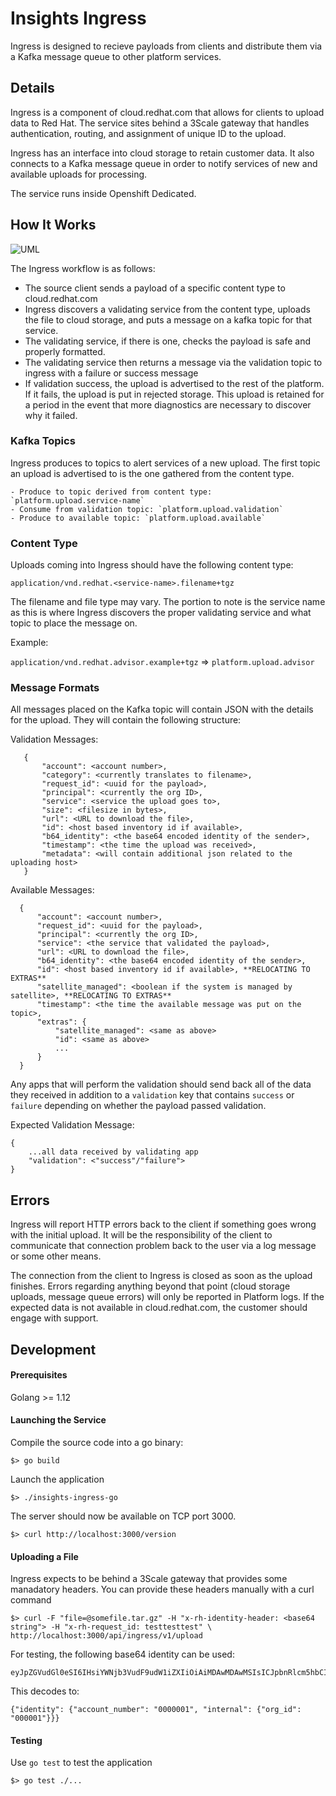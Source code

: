 # Insights Ingress

Ingress is designed to recieve payloads from clients and distribute them via a 
Kafka message queue to other platform services.

## Details

Ingress is a component of cloud.redhat.com that allows for clients to upload data
to Red Hat. The service sites behind a 3Scale gateway that handles authentication,
routing, and assignment of unique ID to the upload.

Ingress has an interface into cloud storage to retain customer data. It also connects
to a Kafka message queue in order to notify services of new and available uploads
for processing.

The service runs inside Openshift Dedicated.

## How It Works

![UML](http://www.plantuml.com/plantuml/png/ZLLDRnmt3BtFho2cbpRmXzVhvB08ZA2z99V6gDrJOYou6kwk4esaIfnjjyNyzr8QpNgCPjmCO5iYdvuUAP9-5na3Twq1RNU1OgoyxBNI7Ys3CfeiFpCjeq93KzFff40r7y4RvAqBxKNdZSFc8b8uQ4KMMvg37D3e1bax-upOT_xPVh_HSmnuG6rm8yg41pSO2UBIKsZHoecfCT0NKanDDGHtVZj4j98mejxjEPuF3l1uJDJLu3-_BM7E0mjWWbHxKbzXgmr1r7_J6PHSW2H3TYqr6e6FdYeqFA8ba2vG1VAT64UDxnyUxY0oSXT1kORWnvl5yl9cyVgdYaoaGX4xfUJOzr9SNrtBSViKwH1NWSffxsoaKtYVVjYOZXvl9_bTmV0COog0dMGw1wMt4YPZUW3HeapNK3CAAtI-2zu8eJpl2ku-tZz0Gg_Wqp_r5XN7UWMJLNGjhVEkx_l7J2K79pIdxFzMbCCsk1RU__mXWtzrJ61eo-2swUGJBbt3Zj78DOkppxQc45n8brwbNH9LPrKvUoVxtaMMzTlqT_qbEWj_Qjv3bdXsAfQrRcGZFyJguhP_x6V4t1CbgO1UNqHF2gJAeNM1e256RLARJKhjXMPRGHjtwIN6xh8xAEugtnj4MBwuiANu0_tHKMHHAo7Lk57DudfvKwSuKIdNMKxsA_aMsUY3jgaxJJ8dwEitsRvvSoCSGxCcLsg-YMaTESYj6Leq9TH_bMQ4GgQT2vaeDzDeoDukvClZSYshR4czDkh91jOjHSRM9-k7-u_m88Ri6UBKzW2wIRLwcYFPErPkghk-hrv8jhn4vwLwVxy3-aikCbI9eLXBM1I1zpJsIF7FJi9LwRo6OYweiQilou0eFLpDCqm6KPYsmcn1Z8KuJ_a_9V84JAuYkBwiY-IwJoFXs-DfTg2l09i31TQHKZ6Fk7nwfenVHMm9MbdZZW0ZFEdwR5-LAHG1xL6u6vtiQFBGcSrFcgxV6irlnt5u_cmS_kBySJeCntywiEdKL-8fmsIUZgZSuk_aLzUQVm40 "Ingress Processing Flow")

The Ingress workflow is as follows:

  - The source client sends a payload of a specific content type to cloud.redhat.com
  - Ingress discovers a validating service from the content type, uploads the file to
  cloud storage, and puts a message on a kafka topic for that service.
  - The validating service, if there is one, checks the payload is safe and properly
  formatted.
  - The validating service then returns a message via the validation topic to 
  ingress with a failure or success message
  - If validation success, the upload is advertised to the rest of the platform.
  If it fails, the upload is put in rejected storage. This upload is retained for a
  period in the event that more diagnostics are necessary to discover why it failed.

### Kafka Topics

Ingress produces to topics to alert services of a new upload. The first topic an
upload is advertised to is the one gathered from the content type.

    - Produce to topic derived from content type: `platform.upload.service-name`
    - Consume from validation topic: `platform.upload.validation`
    - Produce to available topic: `platform.upload.available`

### Content Type

Uploads coming into Ingress should have the following content type:

`application/vnd.redhat.<service-name>.filename+tgz`

The filename and file type may vary. The portion to note is the service name as 
this is where Ingress discovers the proper validating service and what topic to 
place the message on. 

Example:

  `application/vnd.redhat.advisor.example+tgz` => `platform.upload.advisor`

### Message Formats

All messages placed on the Kafka topic will contain JSON with the details for the 
upload. They will contain the following structure:

Validation Messages:

       {
           "account": <account number>,
           "category": <currently translates to filename>,
           "request_id": <uuid for the payload>,
           "principal": <currently the org ID>,
           "service": <service the upload goes to>,
           "size": <filesize in bytes>,
           "url": <URL to download the file>,
           "id": <host based inventory id if available>,
           "b64_identity": <the base64 encoded identity of the sender>,
           "timestamp": <the time the upload was received>,
           "metadata": <will contain additional json related to the uploading host>
       }

Available Messages:

      {
          "account": <account number>,
          "request_id": <uuid for the payload>,
          "principal": <currently the org ID>,
          "service": <the service that validated the payload>,
          "url": <URL to download the file>,
          "b64_identity": <the base64 encoded identity of the sender>,
          "id": <host based inventory id if available>, **RELOCATING TO EXTRAS**
          "satellite_managed": <boolean if the system is managed by satellite>, **RELOCATING TO EXTRAS**
          "timestamp": <the time the available message was put on the topic>,
          "extras": {
              "satellite_managed": <same as above>
              "id": <same as above>
              ...
          }
      }

Any apps that will perform the validation should send back all of the data they
received in addition to a `validation` key that contains `success` or `failure`
depending on whether the payload passed validation.

Expected Validation Message:
    
    {
        ...all data received by validating app
        "validation": <"success"/"failure">
    }

## Errors

Ingress will report HTTP errors back to the client if something goes wrong with the
initial upload. It will be the responsibility of the client to communicate that
connection problem back to the user via a log message or some other means.

The connection from the client to Ingress is closed as soon as the upload finishes.
Errors regarding anything beyond that point (cloud storage uploads, message queue errors)
will only be reported in Platform logs. If the expected data is not available in
cloud.redhat.com, the customer should engage with support.

## Development

#### Prerequisites

Golang >= 1.12

#### Launching the Service

Compile the source code into a go binary:

    $> go build

Launch the application

    $> ./insights-ingress-go

The server should now be available on TCP port 3000.

    $> curl http://localhost:3000/version

#### Uploading a File

Ingress expects to be behind a 3Scale gateway that provides some manadatory headers.
You can provide these headers manually with a curl command

    $> curl -F "file=@somefile.tar.gz" -H "x-rh-identity-header: <base64 string"> -H "x-rh-request_id: testtesttest" \
    http://localhost:3000/api/ingress/v1/upload

For testing, the following base64 identity can be used:

    eyJpZGVudGl0eSI6IHsiYWNjb3VudF9udW1iZXIiOiAiMDAwMDAwMSIsICJpbnRlcm5hbCI6IHsib3JnX2lkIjogIjAwMDAwMSJ9fX0=

This decodes to:

    {"identity": {"account_number": "0000001", "internal": {"org_id": "000001"}}}

#### Testing

Use `go test` to test the application

    $> go test ./...
